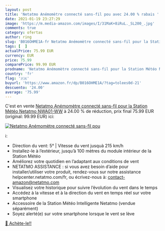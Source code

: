 ```yaml
---
layout: post
title: 'Netatmo Anémomètre connecté sans-fil pou avec 24.00 % rabais '
date: 2021-01-19 23:27:29
image: 'https://m.media-amazon.com/images/I/31MaK+8iRuL._SL200_.jpg'
comments: true
category: ofertas
author: ring
slug: 'B016OHME1A-fr Netatmo Anémomètre connecté sans-fil pour la Station Météo...'
tags: [  ]
actualPrice: 75.99 EUR
currency: EUR
price: 75.99
comparePrice: 99.99 EUR
prodname: 'Netatmo Anémomètre connecté sans-fil pour la Station Météo Netatmo  NWA01-WW'
country: 'fr'
flag: '🇫🇷'
buyurl: 'https://www.amazon.fr/dp/B016OHME1A/?tag=tolees0d-21'
descuento: '24.00'
average: '75.99'
---
```


C'est en vente [Netatmo Anémomètre connecté sans-fil pour la Station Météo Netatmo  NWA01-WW](https://www.amazon.fr/dp/B016OHME1A/?tag=tolees0d-21)  à  24.00 % de réduction, prix final  75.99 EUR (original: 99.99 EUR) ici:

[![Netatmo Anémomètre connecté sans-fil pou](https://m.media-amazon.com/images/I/31MaK+8iRuL._SL200_.jpg)](https://www.amazon.fr/dp/B016OHME1A/?tag=tolees0d-21)

ℹ️:

- Direction du vent: 5° | Vitesse du vent jusquà 215 km/h
- Installez-le à l’extérieur, jusqu’à 100 mètres du module intérieur de la Station Météo
- Améliorez votre quotidien en l’adaptant aux conditions de vent
- NETATMO ASSISTANCE : si vous avez besoin d’aide pour installer/utiliser votre produit, rendez-vous sur notre assistance helpcenter.netatmo.com/fr, ou écrivez-nous à: contact-amazon@netatmo.com
- Visualisez votre historique pour suivre l’évolution du vent dans le temps
- Accédez à la vitesse et à la direction du vent en temps réel sur votre smartphone
- Accessoire de la Station Météo Intelligente Netatmo (vendue séparément)
- Soyez alerté(e) sur votre smartphone lorsque le vent se lève

[🛒 Achète-le!!](https://www.amazon.fr/dp/B016OHME1A/?tag=tolees0d-21)
